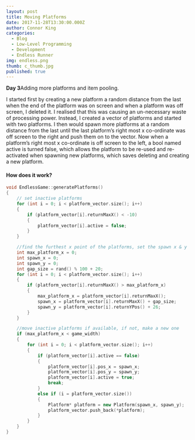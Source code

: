 ```yaml
---
layout: post
title: Moving Platforms
date: 2017-11-28T13:30:00.000Z
author: Connor King
categories:
  - Blog
  - Low-Level Programming
  - Development
  - Endless Runner
img: endless.png
thumb: c_thumb.jpg
published: true
---
```


<b>Day 3</b>Adding more platforms and item pooling.<!--more-->

I started first by creating a new platform a random distance from the last when the end of the platform was on screen and when a platform was off screen, I deleted it. I	 realised that this was causing an un-necessary waste of processing power. Instead, I created a vector of platforms and started with two platforms. I then would spawn more platforms at a random distance from the last until the last platform’s right most x co-ordinate was off screen to the right and push them on to the vector. Now when a platform’s right most x co-ordinate is off screen to the left, a bool named active is turned false, which allows the platform to be re-used and re-activated when spawning new platforms, which saves deleting and creating a new platform. 

#### How does it work?
```C++
void EndlessGame::generatePlatforms()
{
	// set inactive platforms
	for (int i = 0; i < platform_vector.size(); i++)
	{
		if (platform_vector[i].returnMaxX() < -10)
		{
			platform_vector[i].active = false;
		}
	}

	//find the furthest x point of the platforms, set the spawn x & y
	int max_platform_x = 0;
	int spawn_x = 0;
	int spawn_y = 0;
	int gap_size = rand() % 100 + 20;
	for (int i = 0; i < platform_vector.size(); i++)
	{
		if (platform_vector[i].returnMaxX() > max_platform_x)
		{
			max_platform_x = platform_vector[i].returnMaxX();
			spawn_x = platform_vector[i].returnMaxX() + gap_size;
			spawn_y = platform_vector[i].returnYPos() + 26;
		}
	}

	//move inactive platforms if available, if not, make a new one
	if (max_platform_x < game_width)
	{
		for (int i = 0; i < platform_vector.size(); i++)
		{
			if (platform_vector[i].active == false)
			{
				platform_vector[i].pos_x = spawn_x;
				platform_vector[i].pos_y = spawn_y;
				platform_vector[i].active = true;
				break;
			}
			else if (i = platform_vector.size())
			{
				Platform* platform = new Platform(spawn_x, spawn_y);
				platform_vector.push_back(*platform);
			}
		}
	}
}
```
